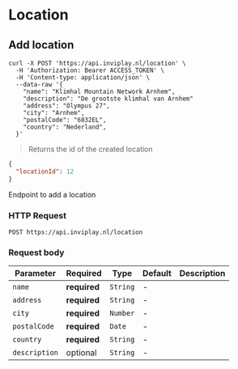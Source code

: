 # Location

## Add location

```shell
curl -X POST 'https://api.inviplay.nl/location' \
  -H 'Authorization: Bearer ACCESS_TOKEN' \
  -H 'Content-type: application/json' \
  --data-raw '{
    "name": "Klimhal Mountain Network Arnhem",
    "description": "De grootste klimhal van Arnhem"
    "address": "Olympus 27",
    "city": "Arnhem",
    "postalCode": "6832EL",
    "country": "Nederland",
  }'
```

> Returns the id of the created location

```json
{
  "locationId": 12
}
```

Endpoint to add a location

### HTTP Request

`POST https://api.inviplay.nl/location`


### Request body
Parameter | Required | Type | Default | Description
--------- | -------- | ---- | ------- | -----------
`name` | **required** | `String` | - | 
`address` | **required** | `String` | - | 
`city` | **required** | `Number` | - | 
`postalCode` | **required** | `Date` | - | 
`country` | **required** | `String` | - |
`description` | optional | `String` | - |

